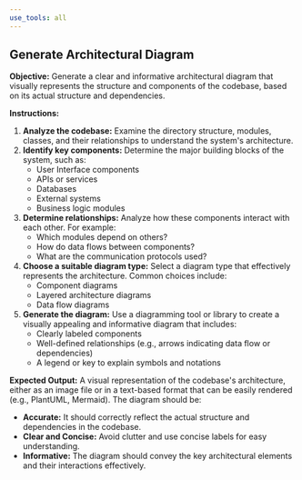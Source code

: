 ```yaml
---
use_tools: all
---
```

## Generate Architectural Diagram

**Objective:** Generate a clear and informative architectural diagram that visually represents the structure and components of the codebase, based on its actual structure and dependencies.

**Instructions:**

1. **Analyze the codebase:**  Examine the directory structure, modules, classes, and their relationships to understand the system's architecture.
2. **Identify key components:** Determine the major building blocks of the system, such as:
    * User Interface components
    * APIs or services
    * Databases
    * External systems
    * Business logic modules
3. **Determine relationships:** Analyze how these components interact with each other. For example:
    * Which modules depend on others?
    * How do data flows between components?
    * What are the communication protocols used?
4. **Choose a suitable diagram type:** Select a diagram type that effectively represents the architecture. Common choices include:
    * Component diagrams
    * Layered architecture diagrams
    * Data flow diagrams
5. **Generate the diagram:** Use a diagramming tool or library to create a visually appealing and informative diagram that includes:
    * Clearly labeled components
    * Well-defined relationships (e.g., arrows indicating data flow or dependencies)
    * A legend or key to explain symbols and notations

**Expected Output:** A visual representation of the codebase's architecture, either as an image file or in a text-based format that can be easily rendered (e.g., PlantUML, Mermaid). The diagram should be:

* **Accurate:** It should correctly reflect the actual structure and dependencies in the codebase.
* **Clear and Concise:** Avoid clutter and use concise labels for easy understanding.
* **Informative:** The diagram should convey the key architectural elements and their interactions effectively.
